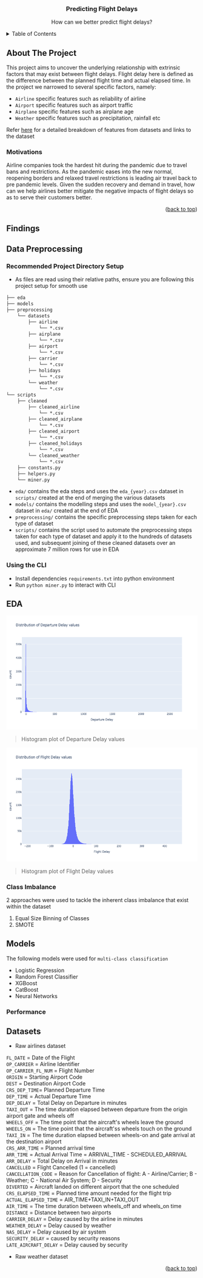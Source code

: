 <div id="top"></div>

<!-- PROJECT LOGO -->
<br />
<div align="center">
  <h3 align="center">Predicting Flight Delays</h3>

  <p align="center">
    How can we better predict flight delays?
  </p>
</div>



<!-- TABLE OF CONTENTS -->
<details>
  <summary>Table of Contents</summary>
  <ol>
    <li><a href="#about-the-project">About The Project</a></li>
    <li><a href="#findings">Findings</a></li>
    <li><a href="#eda">EDA</a></li>
    <li><a href="#models">Models</a></li>
    <li><a href="#datasets">Datasets</a></li>
  </ol>
</details>


## About The Project

This project aims to uncover the underlying relationship with extrinsic factors that may exist between flight delays. Flight delay here is defined as the difference between the planned flight time and actual elapsed time. In the project we narrowed to several specific factors, namely:
* `Airline` specific features such as reliability of airline
* `Airport` specific features such as airport traffic
* `Airplane` specific features such as airplane age
* `Weather` specific features such as precipitation, rainfall etc

Refer <a href="#datasets">here</a> for a detailed breakdown of features from datasets and links to the dataset

### Motivations
Airline companies took the hardest hit during the pandemic due to travel bans and restrictions. As the pandemic eases into the new normal, reopening borders and relaxed travel restrictions is leading air travel back to pre pandemic levels. Given the sudden recovery and demand in travel, how can we help airlines better mitigate the negative impacts of flight delays so as to serve their customers better.

<p align="right">(<a href="#top">back to top</a>)</p>


## Findings


## Data Preprocessing

### Recommended Project Directory Setup
* As files are read using their relative paths, ensure you are following this project setup for smooth use
```
├── eda
├── models
├── preprocessing
    └── datasets
        ├── airline
            └── *.csv
        ├── airplane
            └── *.csv
        ├── airport
            └── *.csv
        ├── carrier
            └── *.csv
        ├── holidays
            └── *.csv
        └── weather
            └── *.csv
└── scripts
    ├── cleaned
        ├── cleaned_airline
            └── *.csv
        ├── cleaned_airplane
            └── *.csv
        ├── cleaned_airport
            └── *.csv
        ├── cleaned_holidays
            └── *.csv
        └── cleaned_weather
            └── *.csv
    ├── constants.py
    ├── helpers.py
    └── miner.py
```

* `eda/` contains the eda steps and uses the `eda_{year}.csv` dataset in `scripts/` created at the end of merging the various datasets
* `models/` contains the modelling steps and uses the `model_{year}.csv` dataset in `eda/` created at the end of EDA
* `preprocessing/` contains the specific preprocessing steps taken for each type of dataset
* `scripts/` contains the script used to automate the preprocessing steps taken for each type of dataset and apply it to the hundreds of datasets used, and subsequent joining of these cleaned datasets over an approximate 7 million rows for use in EDA

### Using the CLI
* Install dependencies `requirements.txt` into python environment
* Run `python miner.py` to interact with CLI


## EDA
<img src='images/dep_delay.png' height=300>

> Histogram plot of Departure Delay values

<img src='images/flight_delay.png' height=300>

> Histogram plot of Flight Delay values


### Class Imbalance
2 approaches were used to tackle the inherent class imbalance that exist within the dataset
1. Equal Size Binning of Classes
2. SMOTE

## Models
The following models were used for `multi-class classification`
* Logistic Regression
* Random Forest Classifier
* XGBoost
* CatBoost
* Neural Networks

### Performance

## Datasets
* Raw airlines dataset

`FL_DATE` = Date of the Flight<br>
`OP_CARRIER` = Airline Identifier<br>
`OP_CARRIER_FL_NUM` = Flight Number<br>
`ORIGIN` = Starting Airport Code<br>
`DEST` = Destination Airport Code<br>
`CRS_DEP_TIME`= Planned Departure Time<br>
`DEP_TIME` = Actual Departure Time<br>
`DEP_DELAY` = Total Delay on Departure in minutes<br>
`TAXI_OUT` = The time duration elapsed between departure from the origin airport gate and wheels off<br>
`WHEELS_OFF` = The time point that the aircraft's wheels leave the ground<br>
`WHEELS_ON` = The time point that the aircraft'ss wheels touch on the ground<br>
`TAXI_IN` = The time duration elapsed between wheels-on and gate arrival at the destination airport<br>
`CRS_ARR_TIME` = Planned arrival time<br>
`ARR_TIME` = Actual Arrival Time = ARRIVAL_TIME - SCHEDULED_ARRIVAL<br>
`ARR_DELAY` = Total Delay on Arrival in minutes<br>
`CANCELLED` = Flight Cancelled (1 = cancelled)<br>
`CANCELLATION_CODE` = Reason for Cancellation of flight: A - Airline/Carrier; B - Weather; C - National Air System; D - Security<br>
`DIVERTED` = Aircraft landed on different airport that the one scheduled<br>
`CRS_ELAPSED_TIME` = Planned time amount needed for the flight trip<br>
`ACTUAL_ELAPSED_TIME` = AIR_TIME+TAXI_IN+TAXI_OUT<br>
`AIR_TIME` = The time duration between wheels_off and wheels_on time<br>
`DISTANCE` = Distance between two airports<br>
`CARRIER_DELAY` = Delay caused by the airline in minutes<br>
`WEATHER_DELAY` = Delay caused by weather<br>
`NAS_DELAY` = Delay caused by air system<br>
`SECURITY_DELAY` = caused by security reasons<br>
`LATE_AIRCRAFT_DELAY` = Delay caused by security<br>

* Raw weather dataset

<p align="right">(<a href="#top">back to top</a>)</p>
